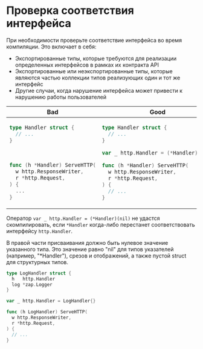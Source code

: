 # Проверка соответствия интерфейса

При необходимости проверьте соответствие интерфейса во время компиляции. Это включает в себя:

- Экспортированные типы, которые требуются для реализации определенных интерфейсов в рамках
  их контракта API
- Экспортированные или неэкспортированные типы, которые являются частью коллекции типов
  реализующих один и тот же интерфейс
- Другие случаи, когда нарушение интерфейса может привести к нарушению работы пользователей

<table>
<thead><tr><th>Bad</th><th>Good</th></tr></thead>
<tbody>
<tr><td>

```go
type Handler struct {
  // ...
}



func (h *Handler) ServeHTTP(
  w http.ResponseWriter,
  r *http.Request,
) {
  ...
}
```

</td><td>

```go
type Handler struct {
  // ...
}

var _ http.Handler = (*Handler)(nil)

func (h *Handler) ServeHTTP(
  w http.ResponseWriter,
  r *http.Request,
) {
  // ...
}
```

</td></tr>
</tbody></table>

Оператор `var _ http.Handler = (*Handler)(nil)` не удастся скомпилировать, если
`*Handler` когда-либо перестанет соответствовать интерфейсу `http.Handler`.

В правой части присваивания должно быть нулевое значение указанного
типа. Это значение равно "nil" для типов указателей (например, "*Handler"), срезов и отображений, а
также пустой struct для структурных типов.

```go
type LogHandler struct {
  h   http.Handler
  log *zap.Logger
}

var _ http.Handler = LogHandler{}

func (h LogHandler) ServeHTTP(
  w http.ResponseWriter,
  r *http.Request,
) {
  // ...
}
```
